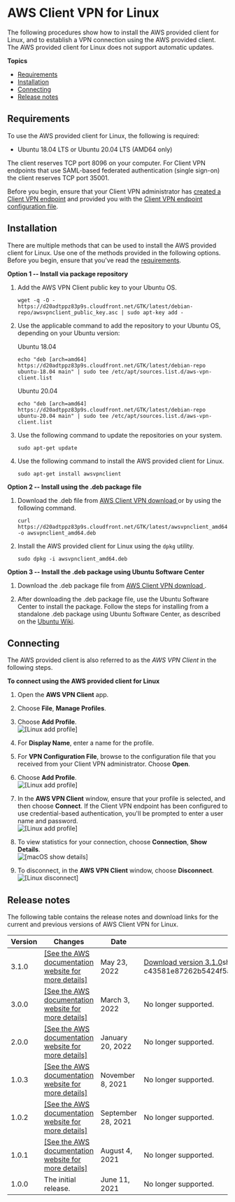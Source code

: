 # AWS Client VPN for Linux<a name="client-vpn-connect-linux"></a>

The following procedures show how to install the AWS provided client for Linux, and to establish a VPN connection using the AWS provided client\. The AWS provided client for Linux does not support automatic updates\.

**Topics**
+ [Requirements](#client-vpn-connect-linux-req)
+ [Installation](#client-vpn-connect-linux-install)
+ [Connecting](#client-vpn-connect-linux-connecting)
+ [Release notes](#client-vpn-connect-linux-release-notes)

## Requirements<a name="client-vpn-connect-linux-req"></a>

To use the AWS provided client for Linux, the following is required:
+ Ubuntu 18\.04 LTS or Ubuntu 20\.04 LTS \(AMD64 only\)

The client reserves TCP port 8096 on your computer\. For Client VPN endpoints that use SAML\-based federated authentication \(single sign\-on\) the client reserves TCP port 35001\.

Before you begin, ensure that your Client VPN administrator has [created a Client VPN endpoint](https://docs.aws.amazon.com/vpn/latest/clientvpn-admin/cvpn-working-endpoints.html#cvpn-working-endpoint-create) and provided you with the [Client VPN endpoint configuration file](https://docs.aws.amazon.com/vpn/latest/clientvpn-admin/cvpn-working-endpoints.html#cvpn-working-endpoint-export)\.

## Installation<a name="client-vpn-connect-linux-install"></a>

There are multiple methods that can be used to install the AWS provided client for Linux\. Use one of the methods provided in the following options\. Before you begin, ensure that you've read the [requirements](#client-vpn-connect-linux-req)\.

**Option 1 \-\- Install via package repository**

1. Add the AWS VPN Client public key to your Ubuntu OS\.

   ```
   wget -q -O - https://d20adtppz83p9s.cloudfront.net/GTK/latest/debian-repo/awsvpnclient_public_key.asc | sudo apt-key add -
   ```

1. Use the applicable command to add the repository to your Ubuntu OS, depending on your Ubuntu version:

   Ubuntu 18\.04

   ```
   echo "deb [arch=amd64] https://d20adtppz83p9s.cloudfront.net/GTK/latest/debian-repo ubuntu-18.04 main" | sudo tee /etc/apt/sources.list.d/aws-vpn-client.list
   ```

   Ubuntu 20\.04

   ```
   echo "deb [arch=amd64] https://d20adtppz83p9s.cloudfront.net/GTK/latest/debian-repo ubuntu-20.04 main" | sudo tee /etc/apt/sources.list.d/aws-vpn-client.list
   ```

1. Use the following command to update the repositories on your system\.

   ```
   sudo apt-get update
   ```

1. Use the following command to install the AWS provided client for Linux\.

   ```
   sudo apt-get install awsvpnclient
   ```

**Option 2 \-\- Install using the \.deb package file**

1. Download the \.deb file from [AWS Client VPN download ](https://d20adtppz83p9s.cloudfront.net/GTK/latest/awsvpnclient_amd64.deb) or by using the following command\.

   ```
   curl https://d20adtppz83p9s.cloudfront.net/GTK/latest/awsvpnclient_amd64.deb -o awsvpnclient_amd64.deb
   ```

1. Install the AWS provided client for Linux using the `dpkg` utility\.

   ```
   sudo dpkg -i awsvpnclient_amd64.deb
   ```

**Option 3 \-\- Install the \.deb package using Ubuntu Software Center**

1. Download the \.deb package file from [AWS Client VPN download ](https://d20adtppz83p9s.cloudfront.net/GTK/latest/awsvpnclient_amd64.deb)\.

1.  After downloading the \.deb package file, use the Ubuntu Software Center to install the package\. Follow the steps for installing from a standalone \.deb package using Ubuntu Software Center, as described on the [Ubuntu Wiki](https://wiki.ubuntu.com/SoftwareCenter#from_a_standalone_.deb_package)\. 

## Connecting<a name="client-vpn-connect-linux-connecting"></a>

The AWS provided client is also referred to as the *AWS VPN Client* in the following steps\.

**To connect using the AWS provided client for Linux**

1. Open the **AWS VPN Client** app\.

1. Choose **File**, **Manage Profiles**\.

1. Choose **Add Profile**\.  
![\[Linux add profile\]](http://docs.aws.amazon.com/vpn/latest/clientvpn-user/images/client-vpn-linux-profiles.png)

1. For **Display Name**, enter a name for the profile\.

1. For **VPN Configuration File**, browse to the configuration file that you received from your Client VPN administrator\. Choose **Open**\.

1. Choose **Add Profile**\.  
![\[Linux add profile\]](http://docs.aws.amazon.com/vpn/latest/clientvpn-user/images/client-vpn-linux-add-profile2.png)

1. In the **AWS VPN Client** window, ensure that your profile is selected, and then choose **Connect**\. If the Client VPN endpoint has been configured to use credential\-based authentication, you'll be prompted to enter a user name and password\.  
![\[Linux add profile\]](http://docs.aws.amazon.com/vpn/latest/clientvpn-user/images/client-vpn-linux-connect.png)

1. To view statistics for your connection, choose **Connection**, **Show Details**\.  
![\[macOS show details\]](http://docs.aws.amazon.com/vpn/latest/clientvpn-user/images/client-vpn-linux-details.png)

1. To disconnect, in the **AWS VPN Client** window, choose **Disconnect**\.   
![\[Linux disconnect\]](http://docs.aws.amazon.com/vpn/latest/clientvpn-user/images/client-vpn-linux-disconnect.png)

## Release notes<a name="client-vpn-connect-linux-release-notes"></a>

The following table contains the release notes and download links for the current and previous versions of AWS Client VPN for Linux\.


| Version | Changes | Date | Download link | 
| --- | --- | --- | --- | 
| 3\.1\.0 |  [\[See the AWS documentation website for more details\]](http://docs.aws.amazon.com/vpn/latest/clientvpn-user/client-vpn-connect-linux.html)  | May 23, 2022 | [Download version 3\.1\.0](https://d20adtppz83p9s.cloudfront.net/GTK/3.1.0/awsvpnclient_amd64.deb)sha256: c43581e87262b5424f5a96c8a755381198abbbc55302a9042fb766434cd5aa95 | 
| 3\.0\.0 |  [\[See the AWS documentation website for more details\]](http://docs.aws.amazon.com/vpn/latest/clientvpn-user/client-vpn-connect-linux.html)  | March 3, 2022 | No longer supported\. | 
| 2\.0\.0 |  [\[See the AWS documentation website for more details\]](http://docs.aws.amazon.com/vpn/latest/clientvpn-user/client-vpn-connect-linux.html)  | January 20, 2022 | No longer supported\. | 
| 1\.0\.3 |  [\[See the AWS documentation website for more details\]](http://docs.aws.amazon.com/vpn/latest/clientvpn-user/client-vpn-connect-linux.html)  | November 8, 2021 | No longer supported\. | 
| 1\.0\.2 |  [\[See the AWS documentation website for more details\]](http://docs.aws.amazon.com/vpn/latest/clientvpn-user/client-vpn-connect-linux.html)  | September 28, 2021 | No longer supported\. | 
| 1\.0\.1 |  [\[See the AWS documentation website for more details\]](http://docs.aws.amazon.com/vpn/latest/clientvpn-user/client-vpn-connect-linux.html)  | August 4, 2021 | No longer supported\. | 
| 1\.0\.0 | The initial release\. | June 11, 2021 | No longer supported\. | 